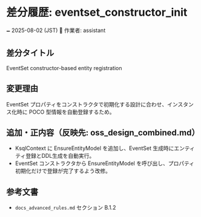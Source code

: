 # 差分履歴: eventset_constructor_init

🗕 2025-08-02 (JST)
🧐 作業者: assistant

## 差分タイトル
EventSet constructor-based entity registration

## 変更理由
EventSet プロパティをコンストラクタで初期化する設計に合わせ、インスタンス化時に POCO 型情報を自動登録するため。

## 追加・正内容（反映先: oss_design_combined.md）
- KsqlContext に EnsureEntityModel を追加し、EventSet 生成時にエンティティ登録とDDL生成を自動実行。
- EventSet コンストラクタから EnsureEntityModel を呼び出し、プロパティ初期化だけで登録が完了するよう改修。

## 参考文書
- `docs_advanced_rules.md` セクション B.1.2
